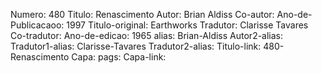 Numero: 480
Titulo: Renascimento
Autor: Brian Aldiss
Co-autor: 
Ano-de-Publicacaoo: 1997
Titulo-original: Earthworks
Tradutor: Clarisse Tavares
Co-tradutor: 
Ano-de-edicao: 1965
alias: Brian-Aldiss
Autor2-alias: 
Tradutor1-alias: Clarisse-Tavares
Tradutor2-alias: 
Titulo-link: 480-Renascimento
Capa: 
pags: 
Capa-link: